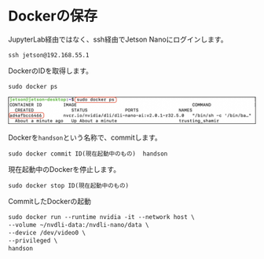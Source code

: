 # Dockerの保存

JupyterLab経由ではなく、ssh経由でJetson Nanoにログインします。

```
ssh jetson@192.168.55.1
```

DockerのIDを取得します。

```
sudo docker ps
```

![](./img/docker01.jpg)


Dockerを`handson`という名称で、commitします。

```
sudo docker commit ID(現在起動中のもの)  handson
```

現在起動中のDockerを停止します。

```
sudo docker stop ID(現在起動中のもの)
```

CommitしたDockerの起動

```
sudo docker run --runtime nvidia -it --network host \
--volume ~/nvdli-data:/nvdli-nano/data \
--device /dev/video0 \
--privileged \
handson
```

